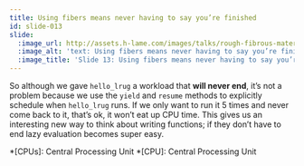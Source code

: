```yaml
---
title: Using fibers means never having to say you’re finished
id: slide-013
slide:
  :image_url: http://assets.h-lame.com/images/talks/rough-fibrous-material/slides/013.png
  :image_alt: 'text: Using fibers means never having to say you’re finished'
  :image_title: 'Slide 13: Using fibers means never having to say you’re finished'
---
```

So although we gave `hello_lrug` a workload that **will never end**, it’s not a problem because we use the `yield` and `resume` methods to explicitly schedule when `hello_lrug` runs.  If we only want to run it 5 times and never come back to it, that’s ok, it won’t eat up CPU time.  This gives us an interesting new way to think about writing functions; if they don’t have to end lazy evaluation becomes super easy.


*[CPUs]: Central Processing Unit
*[CPU]: Central Processing Unit

